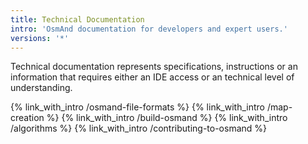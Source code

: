 ```yaml
---
title: Technical Documentation
intro: 'OsmAnd documentation for developers and expert users.'
versions: '*'
---
```


Technical documentation represents specifications, instructions or an information that requires either an IDE access or an technical level of understanding.

{% link_with_intro /osmand-file-formats %}
{% link_with_intro /map-creation %}
{% link_with_intro /build-osmand %}
{% link_with_intro /algorithms %}
{% link_with_intro /contributing-to-osmand %}


